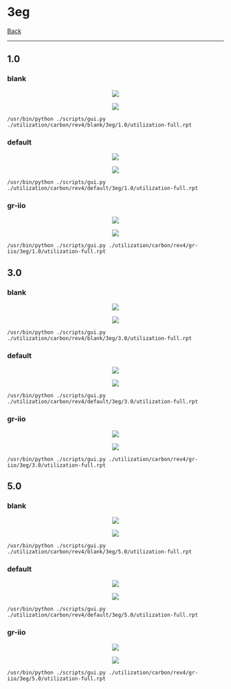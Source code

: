 # 3eg

[Back](<../rev4.md>)

---

## 1.0
### blank

<p align="center">
	<img src="../../../../images/carbon/rev4/blank/3eg/1.0/table.jpg" />
</p>

<p align="center">
	<img src="../../../../images/carbon/rev4/blank/3eg/1.0/graph.png" />
</p>

`/usr/bin/python ./scripts/gui.py ./utilization/carbon/rev4/blank/3eg/1.0/utilization-full.rpt`

### default

<p align="center">
	<img src="../../../../images/carbon/rev4/default/3eg/1.0/table.jpg" />
</p>

<p align="center">
	<img src="../../../../images/carbon/rev4/default/3eg/1.0/graph.png" />
</p>

`/usr/bin/python ./scripts/gui.py ./utilization/carbon/rev4/default/3eg/1.0/utilization-full.rpt`

### gr-iio

<p align="center">
	<img src="../../../../images/carbon/rev4/gr-iio/3eg/1.0/table.jpg" />
</p>

<p align="center">
	<img src="../../../../images/carbon/rev4/gr-iio/3eg/1.0/graph.png" />
</p>

`/usr/bin/python ./scripts/gui.py ./utilization/carbon/rev4/gr-iio/3eg/1.0/utilization-full.rpt`

## 3.0
### blank

<p align="center">
	<img src="../../../../images/carbon/rev4/blank/3eg/3.0/table.jpg" />
</p>

<p align="center">
	<img src="../../../../images/carbon/rev4/blank/3eg/3.0/graph.png" />
</p>

`/usr/bin/python ./scripts/gui.py ./utilization/carbon/rev4/blank/3eg/3.0/utilization-full.rpt`

### default

<p align="center">
	<img src="../../../../images/carbon/rev4/default/3eg/3.0/table.jpg" />
</p>

<p align="center">
	<img src="../../../../images/carbon/rev4/default/3eg/3.0/graph.png" />
</p>

`/usr/bin/python ./scripts/gui.py ./utilization/carbon/rev4/default/3eg/3.0/utilization-full.rpt`

### gr-iio

<p align="center">
	<img src="../../../../images/carbon/rev4/gr-iio/3eg/3.0/table.jpg" />
</p>

<p align="center">
	<img src="../../../../images/carbon/rev4/gr-iio/3eg/3.0/graph.png" />
</p>

`/usr/bin/python ./scripts/gui.py ./utilization/carbon/rev4/gr-iio/3eg/3.0/utilization-full.rpt`

## 5.0
### blank

<p align="center">
	<img src="../../../../images/carbon/rev4/blank/3eg/5.0/table.jpg" />
</p>

<p align="center">
	<img src="../../../../images/carbon/rev4/blank/3eg/5.0/graph.png" />
</p>

`/usr/bin/python ./scripts/gui.py ./utilization/carbon/rev4/blank/3eg/5.0/utilization-full.rpt`

### default

<p align="center">
	<img src="../../../../images/carbon/rev4/default/3eg/5.0/table.jpg" />
</p>

<p align="center">
	<img src="../../../../images/carbon/rev4/default/3eg/5.0/graph.png" />
</p>

`/usr/bin/python ./scripts/gui.py ./utilization/carbon/rev4/default/3eg/5.0/utilization-full.rpt`

### gr-iio

<p align="center">
	<img src="../../../../images/carbon/rev4/gr-iio/3eg/5.0/table.jpg" />
</p>

<p align="center">
	<img src="../../../../images/carbon/rev4/gr-iio/3eg/5.0/graph.png" />
</p>

`/usr/bin/python ./scripts/gui.py ./utilization/carbon/rev4/gr-iio/3eg/5.0/utilization-full.rpt`

